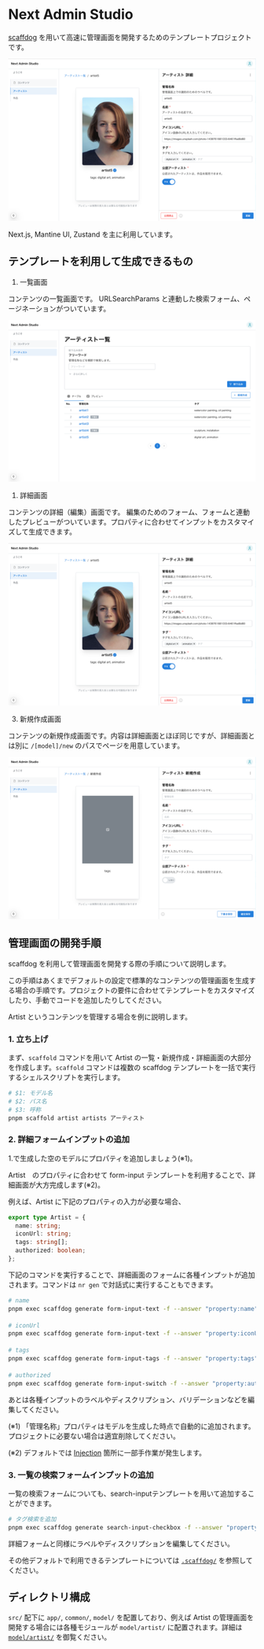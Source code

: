 # Next Admin Studio

[scaffdog](https://scaff.dog/) を用いて高速に管理画面を開発するためのテンプレートプロジェクトです。

![アーティスト管理の詳細画面のスクリーンショット](docs/screenshots/artist-detail.png)

Next.js, Mantine UI, Zustand を主に利用しています。

## テンプレートを利用して生成できるもの

1. 一覧画面

コンテンツの一覧画面です。
URLSearchParams と連動した検索フォーム、ページネーションがついています。

![アーティスト管理の一覧画面のスクリーンショット](docs/screenshots/artist-list.png)

1. 詳細画面

コンテンツの詳細（編集）画面です。
編集のためのフォーム、フォームと連動したプレビューがついています。プロパティに合わせてインプットをカスタマイズして生成できます。

![アーティスト管理の詳細画面のスクリーンショット](docs/screenshots/artist-detail.png)

3. 新規作成画面

コンテンツの新規作成画面です。内容は詳細画面とほぼ同じですが、詳細画面とは別に `/[model]/new` のパスでページを用意しています。

![アーティスト管理の新規作成画面のスクリーンショット](docs/screenshots/artist-new.png)


## 管理画面の開発手順

scaffdog を利用して管理画面を開発する際の手順について説明します。

この手順はあくまでデフォルトの設定で標準的なコンテンツの管理画面を生成する場合の手順です。プロジェクトの要件に合わせてテンプレートをカスタマイズしたり、手動でコードを追加したりしてください。

Artist というコンテンツを管理する場合を例に説明します。

### 1. 立ち上げ

まず、`scaffold` コマンドを用いて Artist の一覧・新規作成・詳細画面の大部分を作成します。`scaffold` コマンドは複数の scaffdog テンプレートを一括で実行するシェルスクリプトを実行します。

```bash
# $1: モデル名
# $2: パス名
# $3: 呼称
pnpm scaffold artist artists アーティスト
```

### 2. 詳細フォームインプットの追加

1.で生成した空のモデルにプロパティを追加しましょう(※1)。

Artist　のプロパティに合わせて form-input テンプレートを利用することで、詳細画面が大方完成します(※2)。

例えば、Artist に下記のプロパティの入力が必要な場合、

```typescript
export type Artist = {
  name: string;
  iconUrl: string;
  tags: string[];
  authorized: boolean;
};
```

下記のコマンドを実行することで、詳細画面のフォームに各種インプットが追加されます。コマンドは `nr gen` で対話式に実行することもできます。


```bash
# name
pnpm exec scaffdog generate form-input-text -f --answer "property:name" --answer "required:true" --output "/model/artist/components/form-with-preview"

# iconUrl
pnpm exec scaffdog generate form-input-text -f --answer "property:iconUrl" --answer "required:true" --output "/model/artist/components/form-with-preview"

# tags
pnpm exec scaffdog generate form-input-tags -f --answer "property:tags" --answer "required:true" --output "/model/artist/components/form-with-preview"

# authorized
pnpm exec scaffdog generate form-input-switch -f --answer "property:authorized" --answer "required:true" --output "/model/artist/components/form-with-preview"
```

あとは各種インプットのラベルやディスクリプション、バリデーションなどを編集してください。

(※1) 「管理名称」プロパティはモデルを生成した時点で自動的に追加されます。プロジェクトに必要ない場合は適宜削除してください。

(※2) デフォルトでは [Injection](https://scaff.dog/docs/templates/injection) 箇所に一部手作業が発生します。

### 3. 一覧の検索フォームインプットの追加

一覧の検索フォームについても、search-inputテンプレートを用いて追加することができます。

```bash
# タグ検索を追加
pnpm exec scaffdog generate search-input-checkbox -f --answer "property:tags" --output "/model/artists/components/list/search"
```

詳細フォームと同様にラベルやディスクリプションを編集してください。

その他デフォルトで利用できるテンプレートについては [`.scaffdog/`](.scaffdog/) を参照してください。

## ディレクトリ構成

`src/` 配下に `app/`, `common/`, `model/` を配置しており、例えば Artist の管理画面を開発する場合には各種モジュールが `model/artist/` に配置されます。詳細は [`model/artist/`](src/model/artist) を御覧ください。

